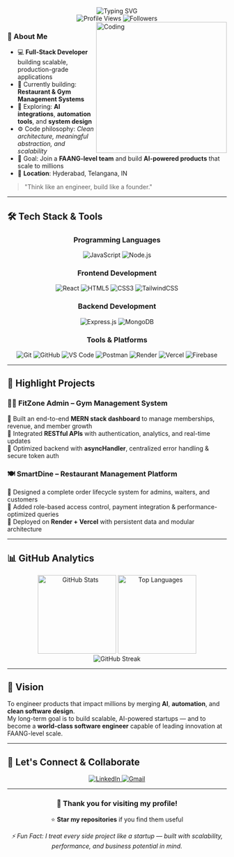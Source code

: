 <div align="center">
  <img src="https://readme-typing-svg.herokuapp.com?font=Fira+Code&weight=600&size=28&pause=1000&color=58A6FF&center=true&vCenter=true&width=600&lines=Hi+%F0%9F%91%8B%2C+I'm+Abdul+Razzaq;Full-Stack+Developer+%7C+AI+Explorer;Future+Founder+%F0%9F%9A%80;Think+like+an+engineer%2C+build+like+a+founder" alt="Typing SVG" />
</div>

<div align="center">
  <img src="https://komarev.com/ghpvc/?username=abdulrazzaq27&style=for-the-badge&color=blue" alt="Profile Views"/>
  <img src="https://img.shields.io/github/followers/abdulrazzaq27?style=for-the-badge&color=blue" alt="Followers"/>
</div>

<img align="right" alt="Coding" width="300" src="https://media.giphy.com/media/qgQUggAC3Pfv687qPC/giphy.gif" />

### 🚀 About Me

- 💻 **Full-Stack Developer** building scalable, production-grade applications
- 🔨 Currently building: **Restaurant & Gym Management Systems**
- 🧠 Exploring: **AI integrations**, **automation tools**, and **system design**
- ⚙️ Code philosophy: _Clean architecture, meaningful abstraction, and scalability_
- 🎯 Goal: Join a **FAANG-level team** and build **AI-powered products** that scale to millions
- 📍 **Location**: Hyderabad, Telangana, IN

> "Think like an engineer, build like a founder."

---

## 🛠️ Tech Stack & Tools

<div align="center">

### Programming Languages
![JavaScript](https://img.shields.io/badge/JavaScript-F7DF1E?style=for-the-badge&logo=javascript&logoColor=black)
![Node.js](https://img.shields.io/badge/Node.js-339933?style=for-the-badge&logo=node.js&logoColor=white)

### Frontend Development
![React](https://img.shields.io/badge/React-20232A?style=for-the-badge&logo=react&logoColor=61DAFB)
![HTML5](https://img.shields.io/badge/HTML5-E34F26?style=for-the-badge&logo=html5&logoColor=white)
![CSS3](https://img.shields.io/badge/CSS3-1572B6?style=for-the-badge&logo=css3&logoColor=white)
![TailwindCSS](https://img.shields.io/badge/TailwindCSS-38B2AC?style=for-the-badge&logo=tailwind-css&logoColor=white)

### Backend Development
![Express.js](https://img.shields.io/badge/Express.js-000000?style=for-the-badge&logo=express&logoColor=white)
![MongoDB](https://img.shields.io/badge/MongoDB-47A248?style=for-the-badge&logo=mongodb&logoColor=white)

### Tools & Platforms
![Git](https://img.shields.io/badge/Git-F05032?style=for-the-badge&logo=git&logoColor=white)
![GitHub](https://img.shields.io/badge/GitHub-181717?style=for-the-badge&logo=github&logoColor=white)
![VS Code](https://img.shields.io/badge/VS_Code-007ACC?style=for-the-badge&logo=visual-studio-code&logoColor=white)
![Postman](https://img.shields.io/badge/Postman-FF6C37?style=for-the-badge&logo=postman&logoColor=white)
![Render](https://img.shields.io/badge/Render-46E3B7?style=for-the-badge&logo=render&logoColor=white)
![Vercel](https://img.shields.io/badge/Vercel-000000?style=for-the-badge&logo=vercel&logoColor=white)
![Firebase](https://img.shields.io/badge/Firebase-FFCA28?style=for-the-badge&logo=firebase&logoColor=black)

</div>

---

## 🚀 Highlight Projects

### 🏋️‍♂️ FitZone Admin – Gym Management System  
🔹 Built an end-to-end **MERN stack dashboard** to manage memberships, revenue, and member growth  
🔹 Integrated **RESTful APIs** with authentication, analytics, and real-time updates  
🔹 Optimized backend with **asyncHandler**, centralized error handling & secure token auth  

### 🍽️ SmartDine – Restaurant Management Platform  
🔹 Designed a complete order lifecycle system for admins, waiters, and customers  
🔹 Added role-based access control, payment integration & performance-optimized queries  
🔹 Deployed on **Render + Vercel** with persistent data and modular architecture  

---

## 📊 GitHub Analytics

<div align="center">
  <img height="180em" src="https://github-readme-stats.vercel.app/api?username=abdulrazzaq27&show_icons=true&theme=react&hide_border=true&bg_color=0D1117&title_color=58A6FF&text_color=C9D1D9" alt="GitHub Stats"/>
  <img height="180em" src="https://github-readme-stats.vercel.app/api/top-langs/?username=abdulrazzaq27&layout=compact&theme=react&hide_border=true&bg_color=0D1117&title_color=58A6FF&text_color=C9D1D9" alt="Top Languages"/>
</div>

<div align="center">
  <img src="https://streak-stats.demolab.com?user=abdulrazzaq27&theme=react&hide_border=true&background=0D1117&ring=58A6FF&fire=58A6FF&currStreakLabel=58A6FF" alt="GitHub Streak"/>
</div>

---

## 🎯 Vision

To engineer products that impact millions by merging **AI**, **automation**, and **clean software design**.  
My long-term goal is to build scalable, AI-powered startups — and to become a **world-class software engineer** capable of leading innovation at FAANG-level scale.

---

## 🤝 Let's Connect & Collaborate

<div align="center">
  <a href="https://linkedin.com/in/abdulrazzaq27">
    <img src="https://img.shields.io/badge/LinkedIn-0077B5?style=for-the-badge&logo=linkedin&logoColor=white" alt="LinkedIn"/>
  </a>
  <a href="mailto:arrazzaq7860@gmail.com">
    <img src="https://img.shields.io/badge/Gmail-D14836?style=for-the-badge&logo=gmail&logoColor=white" alt="Gmail"/>
  </a>
</div>

---

<div align="center">
  <h3>💝 Thank you for visiting my profile!</h3>
  <p>⭐ <strong>Star my repositories</strong> if you find them useful</p>
  <p><i>⚡ Fun Fact: I treat every side project like a startup — built with scalability, performance, and business potential in mind.</i></p>
</div>
